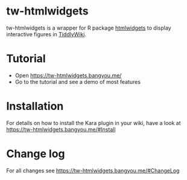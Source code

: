 # tw-htmlwidgets

tw-htmlwidgets is a wrapper for R package [htmlwidgets](https://www.htmlwidgets.org/) to display interactive figures in [TiddlyWiki](https://tiddlywiki.com/).



# Tutorial
* Open https://tw-htmlwidgets.bangyou.me/
* Go to the tutorial and see a demo of most features

# Installation
For details on how to install the Kara plugin in your wiki, have a look at https://tw-htmlwidgets.bangyou.me/#Install


# Change log
For all changes see  https://tw-htmlwidgets.bangyou.me/#ChangeLog
